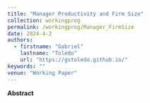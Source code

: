 ```yaml
---
title: "Manager Productivity and Firm Size"
collection: workingprog
permalink: /workingprog/Manager_FirmSize
date: 2024-4-2
authors:
  - firstname: "Gabriel"
    lastname: "Toledo"
    url: "https://gstoledo.github.io/"
keywords: ""
venue: "Working Paper"
---
```



**Abstract** 
